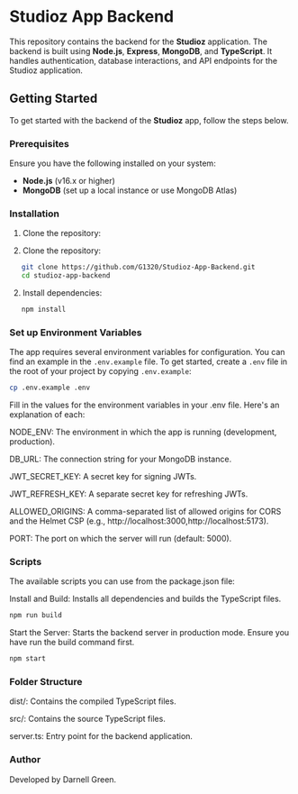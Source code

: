 # Studioz App Backend

This repository contains the backend for the **Studioz** application. The backend is built using **Node.js**, **Express**, **MongoDB**, and **TypeScript**. It handles authentication, database interactions, and API endpoints for the Studioz application.

## Getting Started

To get started with the backend of the **Studioz** app, follow the steps below.

### Prerequisites

Ensure you have the following installed on your system:

- **Node.js** (v16.x or higher)
- **MongoDB** (set up a local instance or use MongoDB Atlas)

### Installation

1. Clone the repository:

1. Clone the repository:

```bash
   git clone https://github.com/G1320/Studioz-App-Backend.git
   cd studioz-app-backend
```

2. Install dependencies:

```bash
   npm install
```

### Set up Environment Variables

The app requires several environment variables for configuration. You can find an example in the `.env.example` file. To get started, create a `.env` file in the root of your project by copying `.env.example`:

```bash
cp .env.example .env
```

Fill in the values for the environment variables in your .env file. Here's an explanation of each:

NODE_ENV: The environment in which the app is running (development, production).

DB_URL: The connection string for your MongoDB instance.

JWT_SECRET_KEY: A secret key for signing JWTs.

JWT_REFRESH_KEY: A separate secret key for refreshing JWTs.

ALLOWED_ORIGINS: A comma-separated list of allowed origins for CORS and the Helmet CSP (e.g., http://localhost:3000,http://localhost:5173).

PORT: The port on which the server will run (default: 5000).

### Scripts

The available scripts you can use from the package.json file:

Install and Build: Installs all dependencies and builds the TypeScript files.

```bash
npm run build
```

Start the Server: Starts the backend server in production mode. Ensure you have run the build command first.

```bash
npm start
```

### Folder Structure

dist/: Contains the compiled TypeScript files.

src/: Contains the source TypeScript files.

server.ts: Entry point for the backend application.

### Author

Developed by Darnell Green.
